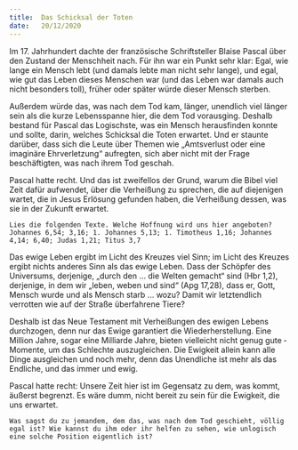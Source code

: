 ```yaml
---
title:  Das Schicksal der Toten
date:   20/12/2020
---
```


Im 17. Jahrhundert dachte der französische Schriftsteller Blaise Pascal über den Zustand der Menschheit nach. Für ihn war ein Punkt sehr klar: Egal, wie lange ein Mensch lebt (und damals lebte man nicht sehr lange), und egal, wie gut das Leben dieses Menschen war (und das Leben war damals auch nicht besonders toll), früher oder später würde dieser Mensch sterben.

Außerdem würde das, was nach dem Tod kam, länger, unendlich viel länger sein als die kurze Lebensspanne hier, die dem Tod vorausging. Deshalb bestand für Pascal das Logischste, was ein Mensch herausfinden konnte und sollte, darin, welches Schicksal die Toten erwartet. Und er staunte darüber, dass sich die Leute über Themen wie „Amtsverlust oder eine imaginäre Ehrverletzung“ aufregten, sich aber nicht mit der Frage beschäftigten, was nach ihrem Tod geschah.

Pascal hatte recht. Und das ist zweifellos der Grund, warum die Bibel viel Zeit dafür aufwendet, über die Verheißung zu sprechen, die auf diejenigen wartet, die in Jesus Erlösung gefunden haben, die Verheißung dessen, was sie in der Zukunft erwartet.

`Lies die folgenden Texte. Welche Hoffnung wird uns hier angeboten? Johannes 6,54; 3,16; 1. Johannes 5,13; 1. Timotheus 1,16; Johannes 4,14; 6,40; Judas 1,21; Titus 3,7`

Das ewige Leben ergibt im Licht des Kreuzes viel Sinn; im Licht des Kreuzes ergibt nichts anderes Sinn als das ewige Leben. Dass der Schöpfer des Universums, derjenige, „durch den … die Welten gemacht“ sind (Hbr 1,2), derjenige, in dem wir „leben, weben und sind“ (Apg 17,28), dass er, Gott, Mensch wurde und als Mensch starb ... wozu? Damit wir letztendlich verrotten wie auf der Straße überfahrene Tiere?

Deshalb ist das Neue Testament mit Verheißungen des ewigen Lebens durchzogen, denn nur das Ewige garantiert die Wiederherstellung. Eine Million Jahre, sogar eine Milliarde Jahre, bieten vielleicht nicht genug gute ­Momente, um das Schlechte auszugleichen. Die Ewigkeit allein kann alle Dinge ausgleichen und noch mehr, denn das Unendliche ist mehr als das Endliche, und das immer und ewig.

Pascal hatte recht: Unsere Zeit hier ist im Gegensatz zu dem, was kommt, äußerst begrenzt. Es wäre dumm, nicht bereit zu sein für die Ewigkeit, die uns erwartet.

`Was sagst du zu jemandem, dem das, was nach dem Tod geschieht, völlig egal ist? Wie kannst du ihm oder ihr helfen zu sehen, wie unlogisch eine solche Position eigentlich ist?`